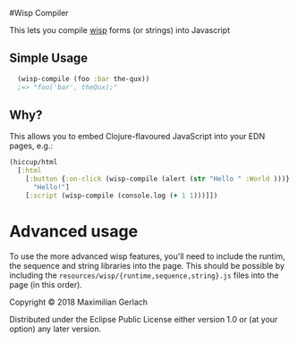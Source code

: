 #Wisp Compiler

This lets you compile [wisp](https://gozala.github.io/wisp/) forms (or strings) into Javascript

## Simple Usage
```clojure
  (wisp-compile (foo :bar the-qux))
  ;=> "foo('bar', theQux);"
```

## Why?
This allows you to embed Clojure-flavoured JavaScript into your EDN pages, e.g.:

```clojure
(hiccup/html
  [:html
    [:button {:on-click (wisp-compile (alert (str "Hello " :World )))}
      "Hello!"]
    [:script (wisp-compile (console.log (+ 1 1)))]])
```

# Advanced usage
To use the more advanced wisp features, you'll need to include the runtim, the sequence and string libraries into the page. This should be possible by including the `resources/wisp/{runtime,sequence,string}.js` files into the page (in this order).


Copyright © 2018 Maximilian Gerlach

Distributed under the Eclipse Public License either version 1.0 or (at
your option) any later version.
